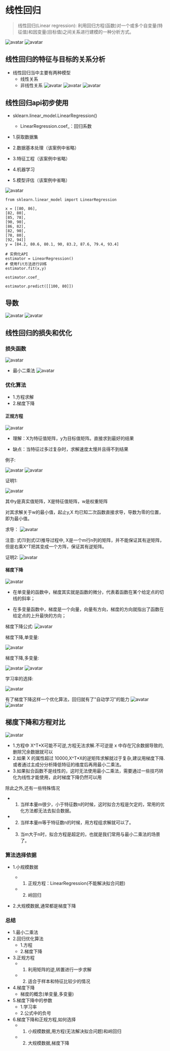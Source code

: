 # 线性回归
> 线性回归(Linear regression): 利用回归方程(函数)对一个或多个自变量(特征值)和因变量(目标值)之间关系进行建模的一种分析方式。

![avatar](../source/13.jpg)
![avatar](../source/14.jpg)

## 线性回归的特征与目标的关系分析
- 线性回归当中主要有两种模型
    - 线性关系
    - 非线性关系
![avatar](../source/15.jpg)
![avatar](../source/16.jpg)
![avatar](../source/17.jpg)

## 线性回归api初步使用
- sklearn.linear_model.LinearRegression()
    - LinearRegression.coef_：回归系数
    
- 1.获取数据集
- 2.数据基本处理（该案例中省略）
- 3.特征工程（该案例中省略）
- 4.机器学习
- 5.模型评估（该案例中省略）

![avatar](../source/18.jpg)

```angular2html
from sklearn.linear_model import LinearRegression

x = [[80, 86],
[82, 80],
[85, 78],
[90, 90],
[86, 82],
[82, 90],
[78, 80],
[92, 94]]
y = [84.2, 80.6, 80.1, 90, 83.2, 87.6, 79.4, 93.4]

# 实例化API
estimator = LinearRegression()
# 使用fit方法进行训练
estimator.fit(x,y)

estimator.coef_

estimator.predict([[100, 80]])
```
## 导数
![avatar](../source/19.jpg)
![avatar](../source/20.jpg)

## 线性回归的损失和优化

### 损失函数
![avatar](../source/22.jpg)
- 最小二乘法
![avatar](../source/21.jpg)
  
### 优化算法
- 1.方程求解
- 2.梯度下降

#### 正规方程
![avatar](../source/23.jpg)
- 理解：X为特征值矩阵，y为目标值矩阵。直接求到最好的结果

- 缺点：当特征过多过复杂时，求解速度太慢并且得不到结果

例子:

![avatar](../source/24.jpg)
![avatar](../source/25.jpg)

证明1:

![avatar](../source/26.jpg)

其中y是真实值矩阵，X是特征值矩阵，w是权重矩阵

对其求解关于w的最小值，起止y,X 均已知二次函数直接求导，导数为零的位置，即为最小值。

求导：
![avatar](../source/27.jpg)

注意: 式(1)到式(2)推导过程中, X是一个m行n列的矩阵，并不能保证其有逆矩阵，但是右乘X^T把其变成一个方阵，保证其有逆矩阵。

证明2:
![avatar](../source/28.jpg)


#### 梯度下降

![avatar](../source/29.jpg)

- 在单变量的函数中，梯度其实就是函数的微分，代表着函数在某个给定点的切线的斜率；

- 在多变量函数中，梯度是一个向量，向量有方向，梯度的方向就指出了函数在给定点的上升最快的方向；

梯度下降公式:
![avatar](../source/30.jpg)

梯度下降,单变量:

![avatar](../source/31.jpg)

梯度下降,多变量:

![avatar](../source/32.jpg)
![avatar](../source/33.png)


学习率的选择:

![avatar](../source/34.png)

有了梯度下降这样一个优化算法，回归就有了"自动学习"的能力
![avatar](../source/30.jpg)
![avatar](../source/35.gif)


## 梯度下降和方程对比

![avatar](../source/36.png)

- 1.方程中 X^T*X可能不可逆,方程无法求解.不可逆是 x 中存在冗余数据导致的,删除冗余数据就可以
- 2.如果 X 的属性超过 10000,X^T*X的逆矩阵求解就过于复杂,建议用梯度下降.或者通过主成分分析降低特征的维度后再用最小二乘法。
- 3.如果拟合函数不是线性的，这时无法使用最小二乘法，需要通过一些技巧转化为线性才能使用，此时梯度下降仍然可以用

除此之外,还有一些特殊情况
- 1. 当样本量m很少，小于特征数n的时候，这时拟合方程是欠定的，常用的优化方法都无法去拟合数据。
- 2. 当样本量m等于特征数n的时候，用方程组求解就可以了。
- 3. 当m大于n时，拟合方程是超定的，也就是我们常用与最小二乘法的场景了。

### 算法选择依据
- 1.小规模数据
  - 1. 正规方程：LinearRegression(不能解决拟合问题)
  - 2. 岭回归

- 2.大规模数据,通常都是梯度下降  
  
### 总结
- 1.最小二乘法
- 2.回归优化算法
  - 1.方程
  - 2.梯度下降
- 3.正规方程
  - 1. 利用矩阵的逆,转置进行一步求解
  - 2. 适合于样本和特征比较少的情况
- 4.梯度下降
  - 梯度的概念(单变量,多变量)
- 5.梯度下降中的参数
  - 1.学习率
  - 2.公式中的负号
- 6.梯度下降和正规方程,如何选择
  - 1. 小规模数据,用方程(无法解决拟合问题)和岭回归
  - 2. 大规模数据,梯度下降













